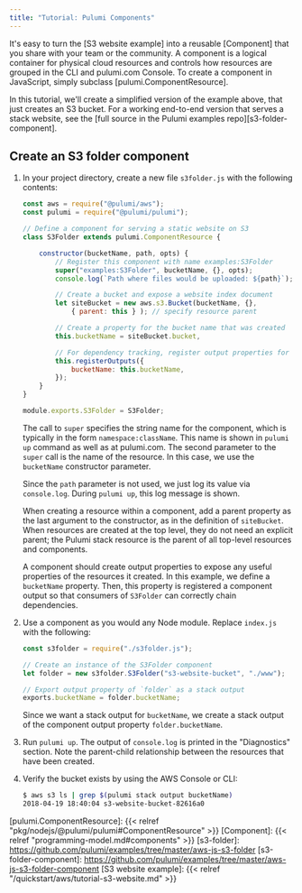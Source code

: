 ```yaml
---
title: "Tutorial: Pulumi Components"
---
```


It's easy to turn the [S3 website example] into a reusable [Component] that you share with your team or the community. A component is a logical container for physical cloud resources and controls how resources are grouped in the CLI and pulumi.com Console. To create a component in JavaScript, simply subclass [pulumi.ComponentResource]. 

In this tutorial, we'll create a simplified version of the example above, that just creates an S3 bucket. For a working end-to-end version that serves a stack website, see the [full source in the Pulumi examples repo][s3-folder-component].

## Create an S3 folder component

1.  In your project directory, create a new file `s3folder.js` with the following contents:

    ```javascript
    const aws = require("@pulumi/aws");
    const pulumi = require("@pulumi/pulumi");

    // Define a component for serving a static website on S3
    class S3Folder extends pulumi.ComponentResource {

        constructor(bucketName, path, opts) {
            // Register this component with name examples:S3Folder
            super("examples:S3Folder", bucketName, {}, opts); 
            console.log(`Path where files would be uploaded: ${path}`);

            // Create a bucket and expose a website index document
            let siteBucket = new aws.s3.Bucket(bucketName, {}, 
                { parent: this } ); // specify resource parent

            // Create a property for the bucket name that was created
            this.bucketName = siteBucket.bucket,

            // For dependency tracking, register output properties for this component
            this.registerOutputs({
                bucketName: this.bucketName,
            });
        }
    }

    module.exports.S3Folder = S3Folder;
    ```

    The call to `super` specifies the string name for the component, which is typically in the form `namespace:className`. This name is shown in `pulumi up` command as well as at pulumi.com. The second parameter to the `super` call is the name of the resource. In this case, we use the `bucketName` constructor parameter.

    Since the `path` parameter is not used, we just log its value via `console.log`. During `pulumi up`, this log message is shown.

    When creating a resource within a component, add a parent property as the last argument to the constructor, as in the definition of `siteBucket`. When resources are created at the top level, they do not need an explicit parent; the Pulumi stack resource is the parent of all top-level resources and components.

    A component should create output properties to expose any useful properties of the resources it created. In this example, we define a `bucketName` property. Then, this property is registered a component output so that consumers of `S3Folder` can correctly chain dependencies.

1.  Use a component as you would any Node module. Replace `index.js` with the following:

    ```javascript
    const s3folder = require("./s3folder.js");

    // Create an instance of the S3Folder component
    let folder = new s3folder.S3Folder("s3-website-bucket", "./www");

    // Export output property of `folder` as a stack output
    exports.bucketName = folder.bucketName;
    ```

    Since we want a stack output for `bucketName`, we create a stack output of the component output property `folder.bucketName`.

1.  Run `pulumi up`. The output of `console.log` is printed in the "Diagnostics" section. Note the parent-child relationship between the resources that have been created. 

1.  Verify the bucket exists by using the AWS Console or CLI:

    ```bash
    $ aws s3 ls | grep $(pulumi stack output bucketName)
    2018-04-19 18:40:04 s3-website-bucket-82616a0
    ```  

<!-- LINKS -->
[pulumi.ComponentResource]: {{< relref "pkg/nodejs/@pulumi/pulumi#ComponentResource" >}}
[Component]: {{< relref "programming-model.md#components" >}}
[s3-folder]: https://github.com/pulumi/examples/tree/master/aws-js-s3-folder
[s3-folder-component]: https://github.com/pulumi/examples/tree/master/aws-js-s3-folder-component
[S3 website example]: {{< relref "/quickstart/aws/tutorial-s3-website.md" >}}
<!-- END LINKS -->
